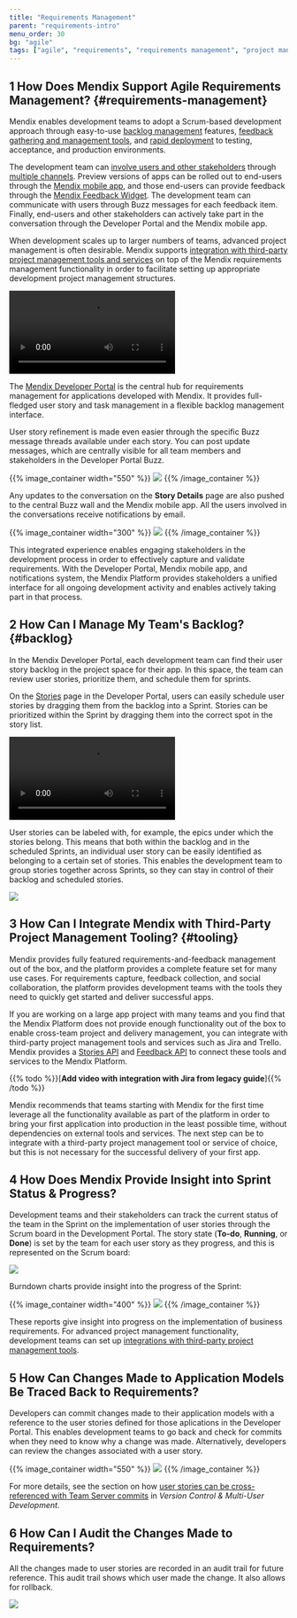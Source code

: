 ```yaml
---
title: "Requirements Management"
parent: "requirements-intro"
menu_order: 30
bg: "agile"
tags: ["agile", "requirements", "requirements management", "project management", "feedback", "dashboard", "traceability"]
---
```


## 1 How Does Mendix Support Agile Requirements Management? {#requirements-management}

Mendix enables development teams to adopt a Scrum-based development approach through easy-to-use [backlog management](#backlog) features, [feedback gathering and management tools](feedback-management#feedback-management), and [rapid deployment](devops-overview#support-devops) to testing, acceptance, and production environments.

The development team can [involve users and other stakeholders](collaboration-channels#stakeholder-involvement) through [multiple channels](collaboration-channels). Preview versions of apps can be rolled out to end-users through the [Mendix mobile app](https://docs.mendix.com/refguide/getting-the-mendix-app), and those end-users can provide feedback through the [Mendix Feedback Widget](https://appstore.home.mendix.com/link/app/199/). The development team can communicate with users through Buzz messages for each feedback item. Finally, end-users and other stakeholders can actively take part in the conversation through the Developer Portal and the Mendix mobile app.

When development scales up to larger numbers of teams, advanced project management is often desirable. Mendix supports [integration with third-party project management tools and services](#tooling) on top of the Mendix requirements management functionality in order to facilitate setting up appropriate development project management structures.

<video controls src="attachments/MCA_FullAgileLifecycle-2.mp4">VIDEO</video>

The [Mendix Developer Portal](https://docs.mendix.com/developerportal/) is the central hub for requirements management for applications developed with Mendix. It provides full-fledged user story and task management in a flexible backlog management interface.

User story refinement is made even easier through the specific Buzz message threads available under each story. You can post update messages, which are centrally visible for all team members and stakeholders in the Developer Portal Buzz.

{{% image_container width="550" %}}
![](attachments/story-detail.png)
{{% /image_container %}}

Any updates to the conversation on the **Story Details** page are also pushed to the central Buzz wall and the Mendix mobile app. All the users involved in the conversations receive notifications by email.

{{% image_container width="300" %}}
![](attachments/buzz-mobile.png)
{{% /image_container %}}

This integrated experience enables engaging stakeholders in the development process in order to effectively capture and validate requirements. With the Developer Portal, Mendix mobile app, and notifications system, the Mendix Platform provides stakeholders a unified interface for all ongoing development activity and enables actively taking part in that process.

## 2 How Can I Manage My Team's Backlog? {#backlog}

In the Mendix Developer Portal, each development team can find their user story backlog in the project space for their app. In this space, the team can review user stories, prioritize them, and schedule them for sprints.

On the [Stories](https://docs.mendix.com/developerportal/collaborate/stories) page in the Developer Portal, users can easily schedule user stories by dragging them from the backlog into a Sprint. Stories can be prioritized within the Sprint by dragging them into the correct spot in the story list.

<video controls src="attachments/story-sprint.mp4">VIDEO</video>

User stories can be labeled with, for example, the epics under which the stories belong. This means that both within the backlog and in the scheduled Sprints, an individual user story can be easily identified as belonging to a certain set of stories. This enables the development team to group stories together across Sprints, so they can stay in control of their backlog and scheduled stories.

![](attachments/colored-labels.png)

## 3 How Can I Integrate Mendix with Third-Party Project Management Tooling? {#tooling}

Mendix provides fully featured requirements-and-feedback management out of the box, and the platform provides a complete feature set for many use cases. For requirements capture, feedback collection, and social collaboration, the platform provides development teams with the tools they need to quickly get started and deliver successful apps.

If you are working on a large app project with many teams and you find that the Mendix Platform does not provide enough functionality out of the box to enable cross-team project and delivery management, you can integrate with third-party project management tools and services such as Jira and Trello. Mendix provides a [Stories API](https://docs.mendix.com/apidocs-mxsdk/apidocs/stories-api) and [Feedback API](https://docs.mendix.com/apidocs-mxsdk/apidocs/feedback-api) to connect these tools and services to the Mendix Platform.

{{% todo %}}[**Add video with integration with Jira from legacy guide**]{{% /todo %}}

Mendix recommends that teams starting with Mendix for the first time leverage all the functionality available as part of the platform in order to bring your first application into production in the least possible time, without dependencies on external tools and services. The next step can be to integrate with a third-party project management tool or service of choice, but this is not necessary for the successful delivery of your first app.

## 4 How Does Mendix Provide Insight into Sprint Status & Progress?

Development teams and their stakeholders can track the current status of the team in the Sprint on the implementation of user stories through the Scrum board in the Development Portal. The story state (**To-do**, **Running**, or **Done**) is set by the team for each user story as they progress, and this is represented on the Scrum board:

![](attachments/scrum-board.png)

Burndown charts provide insight into the progress of the  Sprint:

{{% image_container width="400" %}}
![](attachments/burndown.png)
{{% /image_container %}}

These reports give insight into progress on the implementation of business requirements. For advanced project management functionality, development teams can set up [integrations with third-party project management tools](#tooling).

## 5 How Can Changes Made to Application Models Be Traced Back to Requirements?

Developers can commit changes made to their application models with a reference to the user stories defined for those aplications in the Developer Portal. This enables development teams to go back and check for commits when they need to know why a change was made. Alternatively, developers can review the changes associated with a user story.

{{% image_container width="550" %}}
![](attachments/story-revisions.png)
{{% /image_container %}}

For more details, see the section on how [user stories can be cross-referenced with Team Server commits](version-control#cross-reference) in *Version Control & Multi-User Development*.

## 6 How Can I Audit the Changes Made to Requirements? 

All the changes made to user stories are recorded in an audit trail for future reference. This audit trail shows which user made the change. It also allows for rollback. 

![](attachments/story-history.png)